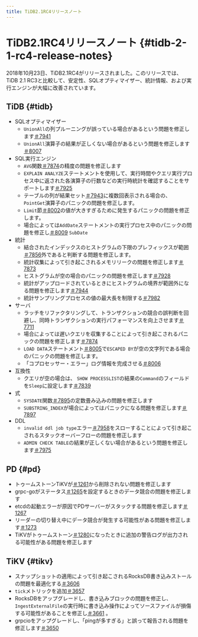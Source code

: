 ```yaml
---
title: TiDB2.1RC4リリースノート
---
```


# TiDB2.1RC4リリースノート {#tidb-2-1-rc4-release-notes}

2018年10月23日、TiDB2.1RC4がリリースされました。このリリースでは、TiDB 2.1 RC3と比較して、安定性、SQLオプティマイザー、統計情報、および実行エンジンが大幅に改善されています。

## TiDB {#tidb}

-   SQLオプティマイザー
    -   `UnionAll`の列プルーニングが誤っている場合があるという問題を修正します[＃7941](https://github.com/pingcap/tidb/pull/7941)
    -   `UnionAll`演算子の結果が正しくない場合があるという問題を修正します[＃8007](https://github.com/pingcap/tidb/pull/8007)
-   SQL実行エンジン
    -   `AVG`関数[＃7874](https://github.com/pingcap/tidb/pull/7874)の精度の問題を修正します
    -   `EXPLAIN ANALYZE`ステートメントを使用して、実行時間やクエリ実行プロセス中に返された各演算子の行数などの実行時統計を確認することをサポートします[＃7925](https://github.com/pingcap/tidb/pull/7925)
    -   テーブルの列が結果セット[＃7943](https://github.com/pingcap/tidb/pull/7943)に複数回表示される場合の、 `PointGet`演算子のパニックの問題を修正します。
    -   `Limit`節[＃8002](https://github.com/pingcap/tidb/pull/8002)の値が大きすぎるために発生するパニックの問題を修正します。
    -   場合によっては`AddDate`ステートメントの実行プロセス中のパニックの問題を修正し[＃8009](https://github.com/pingcap/tidb/pull/8009) `SubDate`
-   統計
    -   結合されたインデックスのヒストグラムの下限のプレフィックスが範囲[＃7856](https://github.com/pingcap/tidb/pull/7856)外であると判断する問題を修正します。
    -   統計収集によって引き起こされるメモリリークの問題を修正します[＃7873](https://github.com/pingcap/tidb/pull/7873)
    -   ヒストグラムが空の場合のパニックの問題を修正します[＃7928](https://github.com/pingcap/tidb/pull/7928)
    -   統計がアップロードされているときにヒストグラムの境界が範囲外になる問題を修正します[＃7944](https://github.com/pingcap/tidb/pull/7944)
    -   統計サンプリングプロセスの値の最大長を制限する[＃7982](https://github.com/pingcap/tidb/pull/7982)
-   サーバ
    -   ラッチをリファクタリングして、トランザクションの競合の誤判断を回避し、同時トランザクションの実行パフォーマンスを向上させます[＃7711](https://github.com/pingcap/tidb/pull/7711)
    -   場合によっては遅いクエリを収集することによって引き起こされるパニックの問題を修正します[＃7874](https://github.com/pingcap/tidb/pull/7847)
    -   `LOAD DATA`ステートメント[＃8005](https://github.com/pingcap/tidb/pull/8005)で`ESCAPED BY`が空の文字列である場合のパニックの問題を修正します。
    -   「コプロセッサー・エラー」ログ情報を完成させる[＃8006](https://github.com/pingcap/tidb/pull/8006)
-   互換性
    -   クエリが空の場合は、 `SHOW PROCESSLIST`の結果の`Command`のフィールドを`Sleep`に設定します[＃7839](https://github.com/pingcap/tidb/pull/7839)
-   式
    -   `SYSDATE`関数[＃7895](https://github.com/pingcap/tidb/pull/7895)の定数畳み込みの問題を修正します
    -   `SUBSTRING_INDEX`が場合によってはパニックになる問題を修正します[＃7897](https://github.com/pingcap/tidb/pull/7897)
-   DDL
    -   `invalid ddl job type`エラー[＃7958](https://github.com/pingcap/tidb/pull/7958)をスローすることによって引き起こされるスタックオーバーフローの問題を修正します
    -   `ADMIN CHECK TABLE`の結果が正しくない場合があるという問題を修正します[＃7975](https://github.com/pingcap/tidb/pull/7975)

## PD {#pd}

-   トゥームストーンTiKVが[＃1261](https://github.com/pingcap/pd/pull/1261)から削除されない問題を修正します
-   grpc-goがステータス[＃1265](https://github.com/pingcap/pd/pull/1265)を設定するときのデータ競合の問題を修正します
-   etcdの起動エラーが原因でPDサーバーがスタックする問題を修正します[＃1267](https://github.com/pingcap/pd/pull/1267)
-   リーダーの切り替え中にデータ競合が発生する可能性がある問題を修正します[＃1273](https://github.com/pingcap/pd/pull/1273)
-   TiKVがトゥームストーン[＃1280](https://github.com/pingcap/pd/pull/1273)になったときに追加の警告ログが出力される可能性がある問題を修正します

## TiKV {#tikv}

-   スナップショットの適用によって引き起こされるRocksDB書き込みストールの問題を最適化する[＃3606](https://github.com/tikv/tikv/pull/3606)
-   `tick`メトリックを追加[＃3657](https://github.com/tikv/tikv/pull/3657)
-   RocksDBをアップグレードし、書き込みブロックの問題を修正し、 `IngestExternalFile`の実行時に書き込み操作によってソースファイルが損傷する可能性があることを修正し[＃3661](https://github.com/tikv/tikv/pull/3661) 。
-   grpcioをアップグレードし、「pingが多すぎる」と誤って報告される問題を修正します[＃3650](https://github.com/tikv/tikv/pull/3650)
